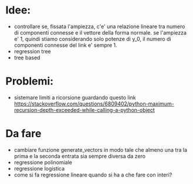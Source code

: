 # Idee:

- controllare se, fissata l'ampiezza, c'e' una relazione lineare tra numero di componenti connesse e il vettore della forma normale. se l'ampiezza e' 1, quindi stiamo considerando solo potenze di y_0, il numero di componenti connesse del link e' sempre 1.
- regression tree
- tree based


# Problemi:
- sistemare limiti a ricorsione guardando questo link https://stackoverflow.com/questions/6809402/python-maximum-recursion-depth-exceeded-while-calling-a-python-object


# Da fare
- cambiare funzione generate_vectors in modo tale che almeno una tra la prima e la seconda entrata sia sempre diversa da zero
- regressione polinomiale
- regressione logistica
- come si fa regressione lineare quando si ha a che fare con interi?


